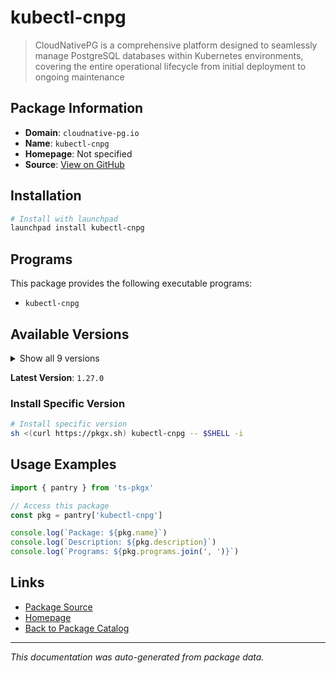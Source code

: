 # kubectl-cnpg

> CloudNativePG is a comprehensive platform designed to seamlessly manage PostgreSQL databases within Kubernetes environments, covering the entire operational lifecycle from initial deployment to ongoing maintenance

## Package Information

- **Domain**: `cloudnative-pg.io`
- **Name**: `kubectl-cnpg`
- **Homepage**: Not specified
- **Source**: [View on GitHub](https://github.com/pkgxdev/pantry/tree/main/projects/cloudnative-pg.io/package.yml)

## Installation

```bash
# Install with launchpad
launchpad install kubectl-cnpg
```

## Programs

This package provides the following executable programs:

- `kubectl-cnpg`

## Available Versions

<details>
<summary>Show all 9 versions</summary>

- `1.27.0`, `1.26.1`, `1.26.0`, `1.25.3`, `1.25.2`
- `1.25.1`, `1.25.0`, `1.24.4`, `1.24.3`

</details>

**Latest Version**: `1.27.0`

### Install Specific Version

```bash
# Install specific version
sh <(curl https://pkgx.sh) kubectl-cnpg -- $SHELL -i
```

## Usage Examples

```typescript
import { pantry } from 'ts-pkgx'

// Access this package
const pkg = pantry['kubectl-cnpg']

console.log(`Package: ${pkg.name}`)
console.log(`Description: ${pkg.description}`)
console.log(`Programs: ${pkg.programs.join(', ')}`)
```

## Links

- [Package Source](https://github.com/pkgxdev/pantry/tree/main/projects/cloudnative-pg.io/package.yml)
- [Homepage](#)
- [Back to Package Catalog](../../package-catalog.md)

---

*This documentation was auto-generated from package data.*
